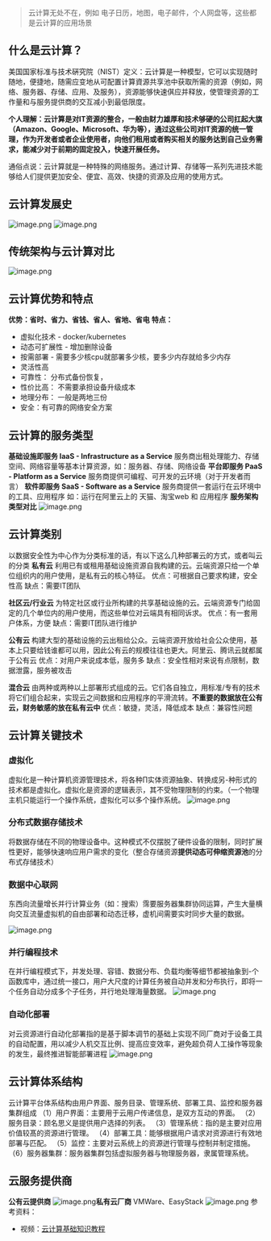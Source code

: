 > 云计算无处不在，例如 电子日历，地图，电子邮件，个人网盘等，这些都是云计算的应用场景

## 什么是云计算？
美国国家标准与技术硏究院（NIST）定义：云计算是一种模型，它可以实现随时随地，便捷地，随需应变地从可配置计算資源共享池中获取所需的资源（例如，网络、服务器、存储、应用、及服务），资源能够快速倛应并释放，使管理资源的工作量和与服务提供商的交互减小到最低限度。

**个人理解：云计算是对IT资源的整合，一般由财力雄厚和技术够硬的公司扛起大旗（Amazon、Google、Microsoft、华为等），通过这些公司对IT资源的统一管理，作为开发者或者企业使用者，向他们租用或者购买相关的服务达到自己业务需求，能减少对于前期的固定投入，快速开展任务。**

通俗点说：云计算就是一种特殊的网络服务。通过计算、存储等一系列先进技术能够给人们提供更加安全、便宜、高效、快捷的资源及应用的使用方式。
## 云计算发展史
![image.png](_assets/云计算及其相关概念/1607581386068-d922a419-6c2b-4484-baa0-78998487baeb.png)
![image.png](_assets/云计算及其相关概念/1607581394619-358f0188-b5af-4fff-8ea4-a2ccefc54f85.png)

## 传统架构与云计算对比
![image.png](_assets/云计算及其相关概念/1607582061778-933cdcea-e92a-476e-897c-6550b6a25440.png)
## 云计算优势和特点
**优势：省时、省力、省钱、省人、省地、省电**
**特点：**

- 虚拟化技术 - docker/kubernetes
- 动态可扩展性 - 增加删除设备
- 按需部署 - 需要多少核cpu就部署多少核，要多少内存就给多少内存
- 灵活性高
- 可靠性： 分布式备份恢复，
- 性价比高： 不需要承担设备升级成本
- 地理分布： 一般是两地三份 
- 安全：有可靠的网络安全方案
## 云计算的服务类型
**基础设施即服务 IaaS - Infrastructure as a Service**
服务商出租处理能力、存储空间、网络容量等基本计算资源，如：服务器、存储、网络设备
**平台即服务 PaaS - Platform as a Service**
服务商提供可编程、可开发的云环境（对于开发者而言）
**软件即服务 SaaS - Software as a Service**
服务商提供一套运行在云环境中的工具、应用程序
如：运行在阿里云上的 天猫、淘宝web 和 应用程序
**服务架构类型对比**
![image.png](_assets/云计算及其相关概念/1607582572579-b42e9986-d661-4db8-bced-fc737ab7cec2.png)

## 云计算类别
以数据安全性为中心作为分类标准的话，有以下这么几种部署云的方式，或者叫云的分类
**私有云**
利用已有或租用基础设施资源自我构建的云。云端资源只给一个单位组织内的用户使用，是私有云的核心特征。
优点：可根据自己要求构建，安全性高
缺点：需要IT团队

**社区云/行业云**
为特定社区或行业所构建的共享基础设施的云。云端资源专门给固定的几个单位内的用户使用，而这些单位对云端具有相同诉求。
优点：有一套用户体系，方便
缺点：需要IT团队进行维护

**公有云**
构建大型的基础设施的云出租给公众。云端资源开放给社会公众使用，基本上只要给钱谁都可以用，因此公有云的规模往往也更大。阿里云、腾讯云就都属于公有云
优点：对用户来说成本低，服务多
缺点：安全性相对来说有点限制，数据泄露，服务被攻击

**混合云**
由两种或两种以上部署形式组成的云。它们各自独立，用标准/专有的技术将它们组合起来，实现云之间数据和应用程序的平滑流转。**不重要的数据放在公有云，财务敏感的放在私有云中**
优点：敏捷，灵活，降低成本
缺点：兼容性问题
## 云计算关键技术
### 虚拟化
虚拟化是一种计算机资源管理技术，将各种∏实体资源抽象、转换成另-种形式的技术都是虚拟化。虚拟化是资源的逻辑表示，其不受物理限制的约束。（一个物理主机只能运行一个操作系统，虚拟化可以多个操作系统。
![image.png](_assets/云计算及其相关概念/1607583174029-e8f1d922-c40c-4cba-95af-d7e1367641c5.png)

### 分布式数据存储技术
将数据存储在不同的物理设备中。这种模式不仅摆脱了硬件设备的限制，同时扩展性更好，能够快速响应用户需求的变化（整合存储资源**提供动态可伸缩资源池**的分布式存储技术）
### 数据中心联网
东西向流量增长并行计算业务（如：搜索）霈要服务器集群协同运算，产生大量横向交互流量虚拟机的自由部署和动态迁移，虚机间需要实时同步大量的数据。

![image.png](_assets/云计算及其相关概念/1607583419283-62534f0c-359d-4b30-975c-c0c0f3cfe707.png)
### 并行编程技术
在并行编程模式下，并发处理、容错、数据分布、负载均衡等细节都被抽象到-个函数库中，通过统一接口，用户大尺度的计算任务被自动并发和分布执行，即将一个任务自动分成多个子任务，并行地处理海量数据。
![image.png](_assets/云计算及其相关概念/1607583550068-3e5bdd70-f374-4240-bb1d-abc425a3f6a6.png)

### 自动化部署
对云资源进行自动化部署指的是基于脚本调节的基础上实现不同厂商对于设备工具的自动配置，用以减少人机交互比例、提高应变效率，避免超负荷人工操作等现象的发生，最终推进智能部署进程
![image.png](_assets/云计算及其相关概念/1607583834162-9b36b5f7-f2c9-4fe0-9a9d-877f42f0a4be.png)

## 云计算体系结构
云计算平台体系结构由用户界面、服务目录、管理系统、部署工具、监控和服务器集群组成
（1）用户界面：主要用于云用户传递信息，是双方互动的界面。
（2）服务目录：顾名思义是提供用户选择的列表。
（3）管理系统：指的是主要对应用价值较髙的资源进行管理。
（4）部署工具：能够根据用户请求对资源进行有效地部署与匹配。
（5）监控：主要对云系统上的资源迸行管理与控制并制定措施。
（6）服务器集群：服务器集群包括虚拟服务器与物理服务器，隶属管理系统。

## 云服务提供商
**公有云提供商**
![image.png](_assets/云计算及其相关概念/1607585518149-b4c7bce2-dcf7-4587-967e-43a8d355d73c.png)**私有云厂商**
VMWare、EasyStack
![image.png](_assets/云计算及其相关概念/1607585735200-57aa3aaa-0703-4990-aeaf-1aecbe6d5c63.png)
参考资料：

- 视频：[云计算基础知识教程](https://www.bilibili.com/video/BV17k4y167Hg?p=1)

